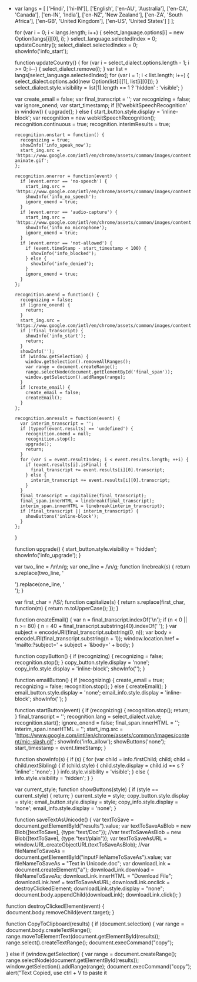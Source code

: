 - var langs = [
		['Hindi',			['hi-IN']],
		['English', ['en-AU', 'Australia'],
						['en-CA', 'Canada'],
						['en-IN', 'India'],
						['en-NZ', 'New Zealand'],
						['en-ZA', 'South Africa'],
						['en-GB', 'United Kingdom'],
						['en-US', 'United States']
		]
	];
	
	for (var i = 0; i < langs.length; i++) {
	  select_language.options[i] = new Option(langs[i][0], i);
	}
	select_language.selectedIndex = 0;
	updateCountry();
	select_dialect.selectedIndex = 0;
	showInfo('info_start');

	function updateCountry() {
	  for (var i = select_dialect.options.length - 1; i >= 0; i--) {
		select_dialect.remove(i);
	  }
	  var list = langs[select_language.selectedIndex];
	  for (var i = 1; i < list.length; i++) {
		select_dialect.options.add(new Option(list[i][1], list[i][0]));
	  }
	  select_dialect.style.visibility = list[1].length == 1 ? 'hidden' : 'visible';
	}

	var create_email = false;
	var final_transcript = '';
	var recognizing = false;
	var ignore_onend;
	var start_timestamp;
	if (!('webkitSpeechRecognition' in window)) {
	  upgrade();
	} else {
	  start_button.style.display = 'inline-block';
	  var recognition = new webkitSpeechRecognition();
	  recognition.continuous = true;
	  recognition.interimResults = true;

	  recognition.onstart = function() {
		recognizing = true;
		showInfo('info_speak_now');
		start_img.src = 'https://www.google.com/intl/en/chrome/assets/common/images/content/mic-animate.gif';
	  };

	  recognition.onerror = function(event) {
		if (event.error == 'no-speech') {
		  start_img.src = 'https://www.google.com/intl/en/chrome/assets/common/images/content/mic.gif';
		  showInfo('info_no_speech');
		  ignore_onend = true;
		}
		if (event.error == 'audio-capture') {
		  start_img.src = 'https://www.google.com/intl/en/chrome/assets/common/images/content/mic.gif';
		  showInfo('info_no_microphone');
		  ignore_onend = true;
		}
		if (event.error == 'not-allowed') {
		  if (event.timeStamp - start_timestamp < 100) {
			showInfo('info_blocked');
		  } else {
			showInfo('info_denied');
		  }
		  ignore_onend = true;
		}
	  };

	  recognition.onend = function() {
		recognizing = false;
		if (ignore_onend) {
		  return;
		}
		start_img.src = 'https://www.google.com/intl/en/chrome/assets/common/images/content/mic.gif';
		if (!final_transcript) {
		  showInfo('info_start');
		  return;
		}
		showInfo('');
		if (window.getSelection) {
		  window.getSelection().removeAllRanges();
		  var range = document.createRange();
		  range.selectNode(document.getElementById('final_span'));
		  window.getSelection().addRange(range);
		}
		if (create_email) {
		  create_email = false;
		  createEmail();
		}
	  };

	  recognition.onresult = function(event) {
		var interim_transcript = '';
		if (typeof(event.results) == 'undefined') {
		  recognition.onend = null;
		  recognition.stop();
		  upgrade();
		  return;
		}
		for (var i = event.resultIndex; i < event.results.length; ++i) {
		  if (event.results[i].isFinal) {
			final_transcript += event.results[i][0].transcript;
		  } else {
			interim_transcript += event.results[i][0].transcript;
		  }
		}
		final_transcript = capitalize(final_transcript);
		final_span.innerHTML = linebreak(final_transcript);
		interim_span.innerHTML = linebreak(interim_transcript);
		if (final_transcript || interim_transcript) {
		  showButtons('inline-block');
		}
	  };
	}

	function upgrade() {
	  start_button.style.visibility = 'hidden';
	  showInfo('info_upgrade');
	}

	var two_line = /\n\n/g;
	var one_line = /\n/g;
	function linebreak(s) {
	  return s.replace(two_line, '<p></p>').replace(one_line, '<br>');
	}

	var first_char = /\S/;
	function capitalize(s) {
	  return s.replace(first_char, function(m) { return m.toUpperCase(); });
	}

	function createEmail() {
	  var n = final_transcript.indexOf('\n');
	  if (n < 0 || n >= 80) {
		n = 40 + final_transcript.substring(40).indexOf(' ');
	  }
	  var subject = encodeURI(final_transcript.substring(0, n));
	  var body = encodeURI(final_transcript.substring(n + 1));
	  window.location.href = 'mailto:?subject=' + subject + '&body=' + body;
	}

	function copyButton() {
	  if (recognizing) {
		recognizing = false;
		recognition.stop();
	  }
	  copy_button.style.display = 'none';
	  copy_info.style.display = 'inline-block';
	  showInfo('');
	}

	function emailButton() {
	  if (recognizing) {
		create_email = true;
		recognizing = false;
		recognition.stop();
	  } else {
		createEmail();
	  }
	  email_button.style.display = 'none';
	  email_info.style.display = 'inline-block';
	  showInfo('');
	}

	function startButton(event) {
	  if (recognizing) {
		recognition.stop();
		return;
	  }
	  final_transcript = '';
	  recognition.lang = select_dialect.value;
	  recognition.start();
	  ignore_onend = false;
	  final_span.innerHTML = '';
	  interim_span.innerHTML = '';
	  start_img.src = 'https://www.google.com/intl/en/chrome/assets/common/images/content/mic-slash.gif';
	  showInfo('info_allow');
	  showButtons('none');
	  start_timestamp = event.timeStamp;
	}

	function showInfo(s) {
	  if (s) {
		for (var child = info.firstChild; child; child = child.nextSibling) {
		  if (child.style) {
			child.style.display = child.id == s ? 'inline' : 'none';
		  }
		}
		info.style.visibility = 'visible';
	  } else {
		info.style.visibility = 'hidden';
	  }
	}

	var current_style;
	function showButtons(style) {
	  if (style == current_style) {
		return;
	  }
	  current_style = style;
	  copy_button.style.display = style;
	  email_button.style.display = style;
	  copy_info.style.display = 'none';
	  email_info.style.display = 'none';
	}

	function saveTextAsUnicode() {
    var textToSave = document.getElementById("results").value;
    var textToSaveAsBlob = new Blob([textToSave], {type:"text/Doc"});
	//var textToSaveAsBlob = new Blob([textToSave], {type:"text/plain"});
    var textToSaveAsURL = window.URL.createObjectURL(textToSaveAsBlob);
	//var fileNameToSaveAs = document.getElementById("inputFileNameToSaveAs").value;
    var fileNameToSaveAs = "Text in Unicode.doc";
    var downloadLink = document.createElement("a");
    downloadLink.download = fileNameToSaveAs;
    downloadLink.innerHTML = "Download File";
    downloadLink.href = textToSaveAsURL;
    downloadLink.onclick = destroyClickedElement;
    downloadLink.style.display = "none";
    document.body.appendChild(downloadLink);
    downloadLink.click();
}

function destroyClickedElement(event) {
    document.body.removeChild(event.target);
}

function CopyToClipboard(results) {
if (document.selection) { 
    var range = document.body.createTextRange();
    range.moveToElementText(document.getElementById(results));
    range.select().createTextRange();
    document.execCommand("copy"); 

} else if (window.getSelection) {
    var range = document.createRange();
     range.selectNode(document.getElementById(results));
     window.getSelection().addRange(range);
     document.execCommand("copy");
     alert("Text Copied, use ctrl + V to paste it
